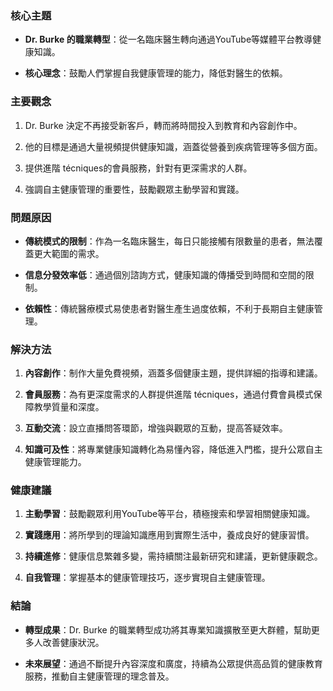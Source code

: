 ### 核心主題
- **Dr. Burke 的職業轉型**：從一名臨床醫生轉向通過YouTube等媒體平台教導健康知識。
- **核心理念**：鼓勵人們掌握自我健康管理的能力，降低對醫生的依賴。

### 主要觀念
1. Dr. Burke 決定不再接受新客戶，轉而將時間投入到教育和內容創作中。
2. 他的目標是通過大量視頻提供健康知識，涵蓋從營養到疾病管理等多個方面。
3. 提供進階 técniques的會員服務，針對有更深需求的人群。
4. 強調自主健康管理的重要性，鼓勵觀眾主動學習和實踐。

### 問題原因
- **傳統模式的限制**：作為一名臨床醫生，每日只能接觸有限數量的患者，無法覆蓋更大範圍的需求。
- **信息分發效率低**：通過個別諮詢方式，健康知識的傳播受到時間和空間的限制。
- **依賴性**：傳統醫療模式易使患者對醫生產生過度依賴，不利于長期自主健康管理。

### 解決方法
1. **內容創作**：制作大量免費視頻，涵蓋多個健康主題，提供詳細的指導和建議。
2. **會員服務**：為有更深度需求的人群提供進階 técniques，通過付費會員模式保障教學質量和深度。
3. **互動交流**：設立直播問答環節，增強與觀眾的互動，提高答疑效率。
4. **知識可及性**：將專業健康知識轉化為易懂內容，降低進入門檻，提升公眾自主健康管理能力。

### 健康建議
1. **主動學習**：鼓勵觀眾利用YouTube等平台，積極搜索和學習相關健康知識。
2. **實踐應用**：將所學到的理論知識應用到實際生活中，養成良好的健康習慣。
3. **持續進修**：健康信息繁雜多變，需持續關注最新研究和建議，更新健康觀念。
4. **自我管理**：掌握基本的健康管理技巧，逐步實現自主健康管理。

### 結論
- **轉型成果**：Dr. Burke 的職業轉型成功將其專業知識擴散至更大群體，幫助更多人改善健康狀況。
- **未來展望**：通過不斷提升內容深度和廣度，持續為公眾提供高品質的健康教育服務，推動自主健康管理的理念普及。